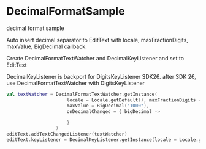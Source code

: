 # DecimalFormatSample
decimal format sample

Auto insert decimal separator to EditText with locale, maxFractionDigits, maxValue, BigDecimal callback.

Create DecimalFormatTextWatcher and DecimalKeyListener and set to EditText

DecimalKeyListener is backport for DigitsKeyListener SDK26.
after SDK 26, use DecimalFormatTextWatcher with DigitsKeyListener

```kotlin
val textWatcher = DecimalFormatTextWatcher.getInstance(
                      locale = Locale.getDefault(), maxFractionDigits = 8, 
                      maxValue = BigDecimal("1000"), 
                      onDecimalChanged = { bigDecimal ->
            
                      }
                  )
editText.addTextChangedListener(textWatcher)
editText.keyListener = DecimalKeyListener.getInstance(locale = Locale.getDefault())
```

